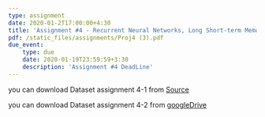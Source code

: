 ```yaml
---
type: assignment
date: 2020-01-2T17:00:00+4:30
title: 'Assignment #4 - Recurrent Neural Networks, Long Short-term Memory, Gated Recurrent Unit'
pdf: /static_files/assignments/Proj4 (3).pdf
due_event: 
    type: due
    date: 2020-01-19T23:59:59+3:30
    description: 'Assignment #4 DeadLine'
---
```

you can download Dataset assignment 4-1 from [Source](http://www.rapdataset.com/)

you can download Dataset assignment 4-2 from [googleDrive](https://drive.google.com/drive/folders/1WEn2cY9VDfBgFLZgaXqOsvvqX6gY4LMr?usp=sharing)

